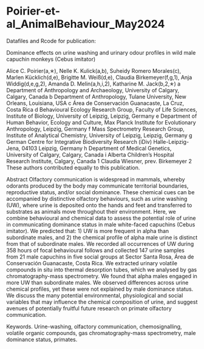 # Poirier-et-al_AnimalBehaviour_May2024
Datafiles and Rcode for publication: 

Dominance effects on urine washing and urinary odour profiles in wild male capuchin monkeys (Cebus imitator)

Alice C. Poirier(a,✭), Nelle K. Kulick(a,b), Suheidy Romero Morales(c), Marlen Kücklich(d,e), Brigitte M. Weiß(d,e), Claudia Birkemeyer(f,g,1), Anja Widdig(d,e,g,2), Amanda D. Melin(a,h,i,2), Katharine M. Jack(b,2,✭)
a Department of Anthropology and Archaeology, University of Calgary, Calgary, Canada
b Department of Anthropology, Tulane University, New Orleans, Louisiana, USA
c Área de Conservación Guanacaste, La Cruz, Costa Rica
d Behavioural Ecology Research Group, Faculty of Life Sciences, Institute of Biology, University of Leipzig, Leipzig, Germany 
e Department of Human Behavior, Ecology and Culture, Max Planck Institute for Evolutionary Anthropology, Leipzig, Germany
f Mass Spectrometry Research Group, Institute of Analytical Chemistry, University of Leipzig, Leipzig, Germany
g German Centre for Integrative Biodiversity Research (iDiv) Halle-Leipzig-Jena, 04103 Leipzig, Germany
h Department of Medical Genetics, University of Calgary, Calgary, Canada
i Alberta Children’s Hospital Research Institute, Calgary, Canada
1 Claudia Wiesner, prev. Birkemeyer
2 These authors contributed equally to this publication.
 
Abstract
Olfactory communication is widespread in mammals, whereby odorants produced by the body may communicate territorial boundaries, reproductive status, and/or social dominance. These chemical cues can be accompanied by distinctive olfactory behaviours, such as urine washing (UW), where urine is deposited onto the hands and feet and transferred to substrates as animals move throughout their environment. Here, we combine behavioural and chemical data to assess the potential role of urine in communicating dominance status in male white-faced capuchins (Cebus imitator). We predicted that: 1) UW is more frequent in alpha than subordinate males, and 2) the chemical profile of alpha male urine is distinct from that of  subordinate males. We recorded all occurrences of UW during 358 hours of focal behavioural follows and collected 147 urine samples from 21 male capuchins in five social groups at Sector Santa Rosa, Área de Conservación Guanacaste, Costa Rica. We extracted urinary volatile compounds in situ into thermal desorption tubes, which we analysed by gas chromatography-mass spectrometry. We found that alpha males engaged in more UW than subordinate males. We observed differences across urine chemical profiles, yet these were not explained by male dominance status. We discuss the many potential environmental, physiological and social variables that may influence the chemical composition of urine, and suggest avenues of potentially fruitful future research on primate olfactory communication.

Keywords. Urine-washing, olfactory communication, chemosignalling, volatile organic compounds, gas chromatography-mass spectrometry, male dominance status, primates.
